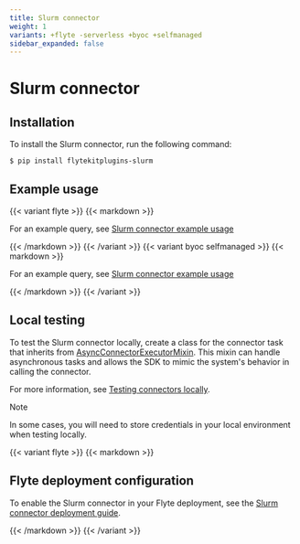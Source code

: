 ```yaml
---
title: Slurm connector
weight: 1
variants: +flyte -serverless +byoc +selfmanaged
sidebar_expanded: false
---
```


# Slurm connector

## Installation

To install the Slurm connector, run the following command:

```shell
$ pip install flytekitplugins-slurm
```

## Example usage

{{< variant flyte >}}
{{< markdown >}}

For an example query, see [Slurm connector example usage](./slurm-connector-example-usage)

{{< /markdown >}}
{{< /variant >}}
{{< variant byoc selfmanaged >}}
{{< markdown >}}

For an example query, see [Slurm connector example usage](./slurm-connector-example-usage-union)

{{< /markdown >}}
{{< /variant >}}

## Local testing

To test the Slurm connector locally, create a class for the connector task that inherits from
[AsyncConnectorExecutorMixin](https://github.com/flyteorg/flytekit/blob/1bc8302bb7a6cf4c7048a7f93627ee25fc6b88c4/flytekit/extend/backend/base_connector.py#L354).
This mixin can handle asynchronous tasks and allows the SDK to mimic the system's behavior in calling the connector.

For more information, see [Testing connectors locally](../#testing-your-connector-locally).

> [!NOTE]
> In some cases, you will need to store credentials in your local environment when testing locally.

{{< variant flyte >}}
{{< markdown >}}

## Flyte deployment configuration

To enable the Slurm connector in your Flyte deployment, see the [Slurm connector deployment guide](../../../deployment/flyte-connectors/slurm).

{{< /markdown >}}
{{< /variant >}}
